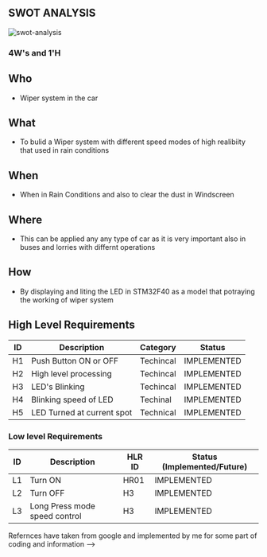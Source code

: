 ## SWOT ANALYSIS
![swot-analysis](https://user-images.githubusercontent.com/101088188/168222852-3e63806a-803b-4599-a58b-9c3a7624cd19.PNG)

### 4W&#39;s and 1&#39;H

## Who
*   Wiper system in the car 

## What
*   To bulid a Wiper system with different speed modes of high realibiity that used in rain conditions 

## When
*   When in Rain Conditions and also to clear the dust in Windscreen

## Where
*  This can be applied any any type of car as it is very important also in buses and lorries with differnt operations

## How
*   By displaying and liting the LED in STM32F40 as a model that potraying the working of wiper system

## High Level Requirements 
| ID | Description | Category | Status | 
| ----- | ----- | ------- | ---------|
| H1 |Push Button ON or OFF | Techincal | IMPLEMENTED | 
| H2 | High level processing| Techincal | IMPLEMENTED |
| H3 | LED's Blinking | Techincal | IMPLEMENTED |
| H4 | Blinking speed of LED | Techinal | IMPLEMENTED |
| H5 | LED Turned at current spot | Technical | IMPLEMENTED |


### Low level Requirements
 
| ID | Description | HLR ID | Status (Implemented/Future) |
| ------ | --------- | ------ | ----- |
|L1|Turn ON |HR01|IMPLEMENTED|
|L2| Turn OFF | H3|IMPLEMENTED|
|L3|Long Press mode speed control | H3 | IMPLEMENTED |
Refernces have taken from google and implemented by me for some part of coding and information
-->
